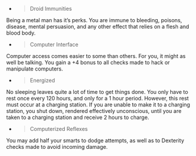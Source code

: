   - > Droid Immunities

Being a metal man has it’s perks. You are immune to bleeding, poisons,
disease, mental persuasion, and any other effect that relies on a flesh
and blood body.

  - > Computer Interface

Computer access comes easier to some than others. For you, it might as
well be talking. You gain a +4 bonus to all checks made to hack or
manipulate computers.

  - > Energized

No sleeping leaves quite a lot of time to get things done. You only have
to rest once every 120 hours, and only for a 1 hour period. However,
this rest must occur at a charging station. If you are unable to make it
to a charging station, you shut down, rendered effectively unconscious,
until you are taken to a charging station and receive 2 hours to charge.

  - > Computerized Reflexes

You may add half your smarts to dodge attempts, as well as to Dexterity
checks made to avoid incoming damage.
